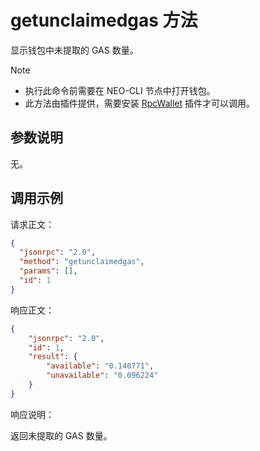 # getunclaimedgas 方法

显示钱包中未提取的 GAS 数量。

> [!Note]
>
> - 执行此命令前需要在 NEO-CLI 节点中打开钱包。
> - 此方法由插件提供，需要安装 [RpcWallet](https://github.com/neo-project/neo-plugins/releases) 插件才可以调用。

## 参数说明

无。

## 调用示例

请求正文：

```json
{
  "jsonrpc": "2.0",
  "method": "getunclaimedgas",
  "params": [],
  "id": 1
}
```

响应正文：

```json
{
    "jsonrpc": "2.0",
    "id": 1,
    "result": {
        "available": "0.140771",
        "unavailable": "0.096224"
    }
}

```

响应说明：

返回未提取的 GAS 数量。
